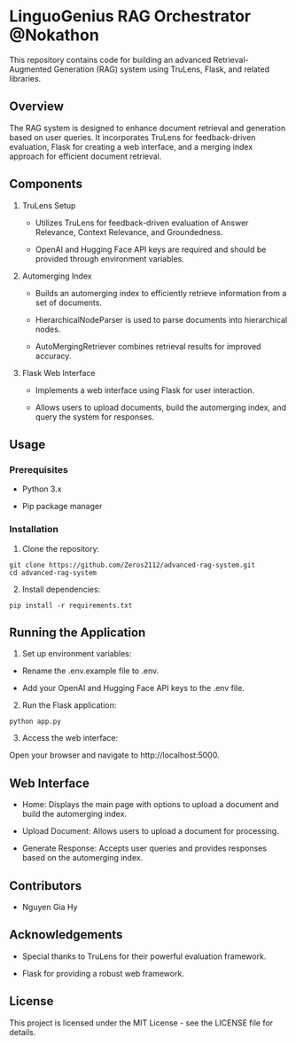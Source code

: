# LinguoGenius RAG Orchestrator @Nokathon

This repository contains code for building an advanced Retrieval-Augmented Generation (RAG) system using TruLens, Flask, and related libraries.

## Overview

The RAG system is designed to enhance document retrieval and generation based on user queries. It incorporates TruLens for feedback-driven evaluation, Flask for creating a web interface, and a merging index approach for efficient document retrieval.

## Components

1. TruLens Setup

   * Utilizes TruLens for feedback-driven evaluation of Answer Relevance, Context Relevance, and Groundedness.
   
   * OpenAI and Hugging Face API keys are required and should be provided through environment variables.

2. Automerging Index

   * Builds an automerging index to efficiently retrieve information from a set of documents.
   
   * HierarchicalNodeParser is used to parse documents into hierarchical nodes.

   * AutoMergingRetriever combines retrieval results for improved accuracy.
   
3. Flask Web Interface

   * Implements a web interface using Flask for user interaction.
   
   * Allows users to upload documents, build the automerging index, and query the system for responses.
   
## Usage

### Prerequisites

* Python 3.x

* Pip package manager

### Installation

1. Clone the repository:

```
git clone https://github.com/Zeros2112/advanced-rag-system.git
cd advanced-rag-system
```

2. Install dependencies:

```
pip install -r requirements.txt
```

## Running the Application

1. Set up environment variables:

* Rename the .env.example file to .env.

* Add your OpenAI and Hugging Face API keys to the .env file.

2. Run the Flask application:

```
python app.py
```

3. Access the web interface:

Open your browser and navigate to http://localhost:5000.

## Web Interface

* Home: Displays the main page with options to upload a document and build the automerging index.

* Upload Document: Allows users to upload a document for processing.

* Generate Response: Accepts user queries and provides responses based on the automerging index.

## Contributors

* Nguyen Gia Hy

## Acknowledgements

* Special thanks to TruLens for their powerful evaluation framework.

* Flask for providing a robust web framework.

## License

This project is licensed under the MIT License - see the LICENSE file for details.
